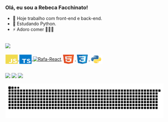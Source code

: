 ### Olá, eu sou a Rebeca Facchinato! 


- 🔭 Hoje trabalho com front-end e back-end.
- 🌱 Estudando Python.
- ⚡ Adoro comer 🍕🍔🍟

##

<div>
  <a href="https://github.com/rebecafac/">
  <img height="180em" src="https://github-readme-stats.vercel.app/api?username=rebecafac&show_icons=true&theme=tokyonight&include_all_commits=true&count_private=true"/>
</div>
  
<div style="display: inline_block"><br>
  <img align="center" alt="Rafa-Js" height="30" width="40" src="https://raw.githubusercontent.com/devicons/devicon/master/icons/javascript/javascript-plain.svg">
  <img align="center" alt="Rafa-Ts" height="30" width="40" src="https://raw.githubusercontent.com/devicons/devicon/master/icons/typescript/typescript-plain.svg">
  <img align="center" alt="Rafa-React" height="30" width="40" src="https://cdn.jsdelivr.net/gh/devicons/devicon/icons/angularjs/angularjs-original.svg">
  <img align="center" alt="Rafa-HTML" height="30" width="40" src="https://raw.githubusercontent.com/devicons/devicon/master/icons/html5/html5-original.svg">
  <img align="center" alt="Rafa-CSS" height="30" width="40" src="https://raw.githubusercontent.com/devicons/devicon/master/icons/css3/css3-original.svg">
  <img align="center" alt="Rafa-Python" height="30" width="40" src="https://raw.githubusercontent.com/devicons/devicon/master/icons/python/python-original.svg">    
</div>
  
  ##
 
<div>   
  <a href="https://www.instagram.com/rebecafac/" target="_blank"><img src="https://img.shields.io/badge/-Instagram-%23E4405F?style=for-the-badge&logo=instagram&logoColor=white" target="_blank"></a> 	
  <a href = "mailto:beck.fac@gmail.com"><img src="https://img.shields.io/badge/-Gmail-%23333?style=for-the-badge&logo=gmail&logoColor=white" target="_blank"></a>
  <a href="https://www.linkedin.com/in/rebecafac/" target="_blank"><img src="https://img.shields.io/badge/-LinkedIn-%230077B5?style=for-the-badge&logo=linkedin&logoColor=white" target="_blank"></a> 
 
  ![Snake animation](https://github.com/rebecafac/rebecafac/blob/output/github-contribution-grid-snake.svg)
 
</div>

  
